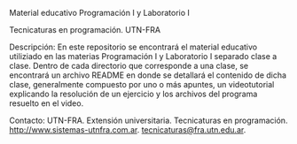 Material educativo Programación I y Laboratorio I

Tecnicaturas en programación. UTN-FRA

Descripción:
En este repositorio se encontrará el material educativo utiliziado en las materias Programación I y Laboratorio I separado clase a clase. Dentro de cada directorio que corresponde a una clase, se encontrará un archivo README en donde se detallará el contenido de dicha clase, generalmente compuesto por uno o más apuntes, un videotutorial explicando la resolución de un ejercicio y los archivos del programa resuelto en el video.

Contacto:
UTN-FRA. Extensión universitaria. Tecnicaturas en programación. http://www.sistemas-utnfra.com.ar. tecnicaturas@fra.utn.edu.ar.
